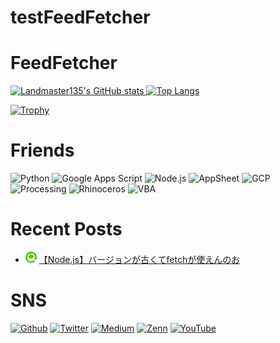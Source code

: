 # testFeedFetcher

# FeedFetcher

<!-- - 👋 Hi, I’m @Landmaster135
- 👀 I’m interested in ...
- 🌱 I’m currently learning ...
- 💞️ I’m looking to collaborate on ...
- 📫 How to reach me ... -->

<!---
Landmaster135/Landmaster135 is a ✨ special ✨ repository because its `README.md` (this file) appears on your GitHub profile.
You can click the Preview link to take a look at your changes.
--->

<p align="left">
  <a href="https://github.com/anuraghazra/github-readme-stats">
    <img height="170.2em" alt="Landmaster135's GitHub stats" src="https://github-readme-stats.vercel.app/api/?username=Landmaster135&theme=tokyonight&show_icons=true" />
  </a>
  <a href="https://github.com/anuraghazra/github-readme-stats">
    <img height="170.2em" alt="Top Langs" src="https://github-readme-stats.vercel.app/api/top-langs/?username=Landmaster135&layout=compact&theme=tokyonight" />
  </a>
</p>
<p>
  <a href="https://github.com/ryo-ma/github-profile-trophy">
    <img alt="Trophy" src="https://github-profile-trophy.vercel.app/?username=Landmaster135&theme=dracula&column=7" />
  </a>
</p>

<!-- [![Top Langs](https://github-readme-stats.vercel.app/api/top-langs/?username=Landmaster135&layout=compact&theme=tokyonight)
](https://github.com/anuraghazra/github-readme-stats)
[![Landmaster135's GitHub stats](https://github-readme-stats.vercel.app/api?username=Landmaster135&theme=tokyonight&show_icons=true)](https://github.com/anuraghazra/github-readme-stats) -->
<!-- [![trophy](https://github-profile-trophy.vercel.app/?username=Landmaster135&theme=onedark&column=7
)](https://github.com/ryo-ma/github-profile-trophy) -->

# Friends
<p align="left">
  <img height="60.2em" alt="Python" src="https://www.vectorlogo.zone/logos/python/python-icon.svg">
  <img height="60.2em" alt="Google Apps Script" src="https://upload.wikimedia.org/wikipedia/commons/2/2f/Google_Apps_Script.svg">
  <img height="60.2em" alt="Node.js" src="https://www.vectorlogo.zone/logos/nodejs/nodejs-icon.svg">
  <img height="60.2em" alt="AppSheet" src="https://upload.wikimedia.org/wikipedia/commons/5/52/AppSheet_Logo.svg">
  <img height="60.2em" alt="GCP" src="https://www.vectorlogo.zone/logos/google_cloud/google_cloud-icon.svg">
  <img height="60.2em" alt="Processing" src="https://upload.wikimedia.org/wikipedia/commons/5/59/Processing_Logo_Clipped.svg">
  <img height="60.2em" alt="Rhinoceros" src="https://simpleicons.org/icons/rhinoceros.svg">
  <img height="60.2em" alt="VBA" src="https://www.vectorlogo.zone/logos/microsoft_vb/microsoft_vb-icon.svg">
</p>

# Recent Posts

<!--[START POSTS LIST]-->
- ![](img/qiita.png) [【Node.js】バージョンが古くてfetchが使えんのお](https://qiita.com/Landmaster135/items/19e67db282f2e35d1197)
<!--[END POSTS LIST]-->

# SNS

<p>
  <a href="https://github.com/Landmaster135" target="_blank"><img alt="Github" src="https://img.shields.io/badge/GitHub-%2312100E.svg?&style=flat&logo=Github&logoColor=white" /></a>
  <a href="https://twitter.com/penguinbeer1351" target="_blank"><img alt="Twitter" src="https://img.shields.io/badge/twitter-%231DA1F2.svg?&style=flat&logo=twitter&logoColor=white" /></a>
  <a href="https://qiita.com/Landmaster135" target="_blank"><img alt="Medium" src="https://img.shields.io/badge/qiita-55C500.svg?&style=flat&logo=qiita&logoColor=white" /></a>
  <a href="https://zenn.dev/kinkinbeer135ml" target="_blank"><img alt="Zenn" src="https://img.shields.io/badge/Zenn-3EA8FF.svg?&style=flat&logo=Zenn&logoColor=white" /></a>
  <a href="https://www.youtube.com/channel/UC95FIAkqzrjyVlg1uWdYzlw" target="_blank"><img alt="YouTube" src="https://img.shields.io/badge/YouTube-FF0000.svg?style=flat&logo=YouTube&logoColor=white" /></a>
</p>

